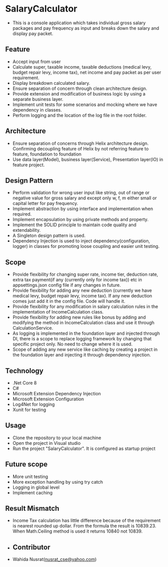 # SalaryCalculator
* This is a console application which takes individual gross salary packages and pay frequency as input and breaks down the salary and display pay packet.
## Feature
* Accept input from user 
* Calculate super, taxable income, taxable deductions (medical levy, budget repair levy, income tax), net income and pay packet as per user requirement.
* Display breakdown calculated salary.
* Ensure separation of concern through clean architecture design.
* Provide extension and modification of business logic by using a separate business layer.
* Implement unit tests for some scenarios  and mocking where we have dependency in classes.
* Perform logging and the location of the log file in the root folder.

## Architecture
* Ensure separation of concerns through Helix architecture design. Confirming decoupling feature of Helix by not referring feature to feature, foundation to foundation
* Use data layer(Model), business layer(Service), Presentation layer(IO) in feature project.
  
## Design Pattern
* Perform validation for wrong user input like string, out of range or negative value for gross salary and except only w, f, m either small or capital letter for pay frequency.
* Implement abstraction by using interface and implementation when required.
* Implement encapsulation by using private methods and property.
* Implement the SOLID principle to maintain code quality and extendability. 
* A Singleton design pattern is used.
* Dependency Injection is used to inject dependency(configuration, logger) in classes for promoting loose coupling and easier unit testing. 
  
## Scope
* Provide flexibility for changing super rate, income tier, deduction rate, extra tax payment(if any (currently only for income tax)) etc in appsettings.json config file if any changes in future.
* Provide flexibility for adding any new deduction (currently we have medical levy, budget repair levy, income tax). If any new deduction comes just add it in the config file. Code will handle it.
* Provide flexibility for any modification in salary calculation rules in the implementation of IncomeCalculation class.
* Provide flexibility for adding new rules like bonus by adding and modifying the method in IncomeCalculation class and use it through CalculationService.
* As logging is implemented in the foundation layer and injected through DI, there is a scope to replace logging framework by changing that specific project only. No need to change where it is used.
* Scope of adding any new service like caching by creating a project in the foundation layer and injecting it through dependency injection.

## Technology
* .Net Core 8
* C#
* Microsoft Extension Dependency Injection
* Microsoft Extension Configuration 
* Log4Net for logging
* Xunit for testing

## Usage
* Clone the repository to your local machine
* Open the project in Visual studio
* Run the project "SalaryCalculator". It is configured as startup project

## Future scope
* More unit testing
* More exception handling by using try catch
* Logging in global level
* Implement caching

## Result Mismatch
* Income Tax calculation has little difference because of the requirement is nearest rounded up dollar. From the formula the result is 10839.23. When Math.Ceiling method is used it returns 10840 not 10839.

* ## Contributor
* Wahida Nusrat(nusrat_cse@yahoo.com)


